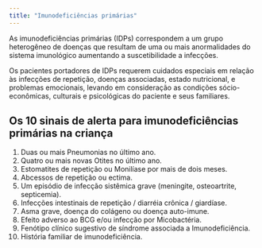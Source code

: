 ```yaml
---
title: "Imunodeficiências primárias"
---
```


As imunodeficiências primárias (IDPs) correspondem a um grupo heterogêneo de doenças que resultam de uma ou mais anormalidades do sistema imunológico aumentando a suscetibilidade a infecções.

Os pacientes portadores de IDPs requerem cuidados especiais em relação às infecções de repetição, doenças associadas, estado nutricional, e problemas emocionais, levando em consideração as condições sócio-econômicas, culturais e psicológicas do paciente e seus familiares.

## Os 10 sinais de alerta para imunodeficiências primárias na criança

1. Duas ou mais Pneumonias no último ano.
2. Quatro ou mais novas Otites no último ano.
3. Estomatites de repetição ou Monilíase por mais de dois meses.
4. Abcessos de repetição ou ectima.
5. Um episódio de infecção sistêmica grave (meningite, osteoartrite, septicemia).
6. Infecções intestinais de repetição / diarréia crônica / giardíase.
7. Asma grave, doença do colágeno ou doença auto-imune.
8. Efeito adverso ao BCG e/ou infecção por Micobactéria.
9. Fenótipo clínico sugestivo de síndrome associada a Imunodeficiência.
10. História familiar de imunodeficiência.